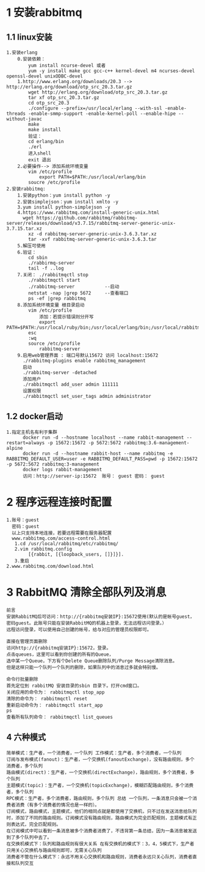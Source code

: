 ﻿# 1 安装rabbitmq
## 1.1 linux安装

    1.安装erlang
        0.安装依赖：
            yum install ncurse-devel 或者
            yum -y install make gcc gcc-c++ kernel-devel m4 ncurses-devel openssl-devel unixODBC-devel
        1.http://www.erlang.org/downloads/20.3 --> http://erlang.org/download/otp_src_20.3.tar.gz
            wget http://erlang.org/download/otp_src_20.3.tar.gz
            tar xf otp_src_20.3.tar.gz
            cd otp_src_20.3
            ./configure --prefix=/usr/local/erlang --with-ssl -enable-threads -enable-smmp-support -enable-kernel-poll --enable-hipe --without-javac
            make 
            make install
            验证：
            cd erlang/bin
            ./erl
            进入shell 
            exit 退出
        2.必要操作--> 添加系统环境变量
            vim /etc/profile
                export PATH=$PATH:/usr/local/erlang/bin
            soucre /etc/profile
    2.安装rabbitmq:
        1.安装python：yum install python -y
        2.安装simplejson：yum install xmlto -y
        3.yum install python-simplejson -y
        4.https://www.rabbitmq.com/install-generic-unix.html 
          wget https://github.com/rabbitmq/rabbitmq-server/releases/download/v3.7.15/rabbitmq-server-generic-unix-3.7.15.tar.xz
            xz -d rabbitmq-server-generic-unix-3.6.3.tar.xz
            tar -xvf rabbitmq-server-generic-unix-3.6.3.tar       
        5.解压可使用
        6.验证：
            cd sbin
            ./rabbirmq-server
            tail -f ..log
        7.关闭： ./rabbitmqctl stop
            ./rabbitmqctl start
            ./rabbitmq-server           --启动
            netstat -nap |grep 5672     --查看端口
            ps -ef |grep rabbitmq
        8.添加系统环境变量 根目录启动
            vim /etc/profile
                添加：若提示错误则分开写
                export PATH=$PATH:/usr/local/ruby/bin;/usr/local/erlang/bin;/usr/local/rabbitmq/sbin
            esc
            :wq
            source /etc/profile
                rabbitmq-server
        9.启用web管理界面 : 端口号默认15672 访问 localhost:15672
          ./rabbitmq-plugins enable rabbitmq_management
          启动
          ./rabbitmq-server -detached
          添加用户
          ./rabbitmqctl add_user admin 111111
          设置权限
          ./rabbitmqctl set_user_tags admin administrator

## 1.2 docker启动
    
    1.指定主机名有利于集群
          docker run -d --hostname localhost --name rabbit-management --restart=always -p 15672:15672 -p 5672:5672 rabbitmq:3.6-management-alpine
          docker run -d --hostname rabbit-host --name rabbitmq -e RABBITMQ_DEFAULT_USER=user -e RABBITMQ_DEFAULT_PASS=pwd -p 15672:15672 -p 5672:5672 rabbitmq:3-management
          docker logs rabbit-management
          访问：http://server-ip:15672  账号： guest 密码： guest
    
# 2 程序远程连接时配置

    1.账号：guest
      密码：guest
      以上只支持本地连接，若要远程需要在服务器配置 
      www.rabbitmq.com/access-control.html
       1.cd /usr/local/rabbitmq/etc/rabbitmq/
       2.vim rabbitmq.config
            [{rabbit, [{loopback_users, []}]}].
       3.重启
    2.www.rabbitmq.com/download.html
    
# 3 RabbitMQ 清除全部队列及消息

    前言
    安装RabbitMQ后可访问：http://{rabbitmq安装IP}:15672使用(默认的是帐号guest，密码guest。此账号只能在安装RabbitMQ的机器上登录，无法远程访问登录。）
    远程访问登录，可以使用自己创建的帐号，给与对应的管理员权限即可。
    
    直接在管理页面删除
    访问http://{rabbitmq安装IP}:15672，登录。
    点击queues，这里可以看到你创建的所有的Queue，
    选中某一个Queue，下方有个Delete Queue删除队列/Purge Message清除消息。
    但是这样只能一个队列一个队列的删除，如果队列中的消息过多就会特别慢。
    
    命令行批量删除
    首先定位到 rabbitMQ 安装目录的sbin 目录下。打开cmd窗口。
    关闭应用的命令为： rabbitmqctl stop_app
    清除的命令为： rabbitmqctl reset
    重新启动命令为： rabbitmqctl start_app
    ps
    查看所有队列命令： rabbitmqctl list_queues
    
## 4 六种模式
    
    简单模式：生产者，一个消费者，一个队列 工作模式：生产者，多个消费者，一个队列
    订阅与发布模式(fanout)：生产者，一个交换机(fanoutExchange)，没有路由规则，多个消费者，多个队列
    路由模式(direct)：生产者，一个交换机(directExchange)，路由规则，多个消费者，多个队列
    主题模式(topic)：生产者，一个交换机(topicExchange)，模糊匹配路由规则，多个消费者，多个队列
    RPC模式：生产者，多个消费者，路由规则，多个队列 总结 一个队列，一条消息只会被一个消费者消费（有多个消费者的情况也是一样的）。
    订阅模式，路由模式，主题模式，他们的相同点就是都使用了交换机，只不过在发送消息给队列时，添加了不同的路由规则。订阅模式没有路由规则，路由模式为完全匹配规则，主题模式有正则表达式，完全匹配规则。
    在订阅模式中可以看到一条消息被多个消费者消费了，不违背第一条总结，因为一条消息被发送到了多个队列中去了。
    在交换机模式下：队列和路由规则有很大关系 在有交换机的模式下：3，4，5模式下，生产者只用关心交换机与路由规则即可，无需关心队列
    消费者不管在什么模式下：永远不用关心交换机和路由规则，消费者永远只关心队列，消费者直接和队列交互
